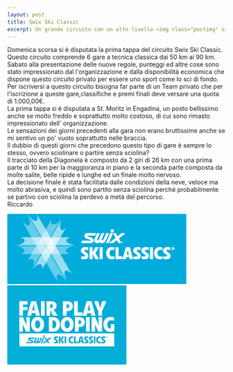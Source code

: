 ```yaml
---
layout: post
title: Swix Ski Classic
excerpt: Un grande circuito con un alto livello <img class="postimg" src="/images/swix.jpg">
---
```


Domenica scorsa si è disputata la prima tappa del circuito Swix Ski Classic.<br>
Questo circuito comprende 6 gare a tecnica classica dai 50 km ai 90 km.<br>
Sabato alla presentazione delle nuove regole, punteggi ed altre cose sono stato impressionato dal l'organizzazione e dalla disponibilità economica che dispone questo circuito privato per essere uno sport come lo sci di fondo. <br>
Per iscriversi a questo circuito bisogna far parte di un Team privato che per l'iscrizione a queste gare,classifiche e premi finali deve versare una quota di 1.000,00€.<br>
La prima tappa si è disputata a St. Moritz in Engadina, un posto bellissimo anche se molto freddo e soprattutto molto costoso, di cui sono rimasto impressionato dell' organizzazione.<br>
Le sensazioni dei giorni precedenti alla gara non erano bruttissime anche se mi sentivo un po' vuoto soprattutto nelle braccia.<br>
Il dubbio di questi giorni che precedono questo tipo di gare è sempre lo stesso, ovvero sciolinare o partire senza sciolina?<br>
Il tracciato della Diagonela è composto da 2 giri di 26 km con una prima parte di 10 km per la maggioranza in piano e la seconda parte composta da molte salite, belle ripide e lunghe ed un finale molto nervoso.<br>
La decisione finale è stata facilitata dalle condizioni della neve, veloce ma molto abrasiva, e quindi sono partito senza sciolina perché probabilmente se partivo con sciolina la perdevo a metà del percorso.<br>
Riccardo 




<a href="/images/swix.jpg"><img class="postimg" src="/images/swix.jpg"></a>
<a href="/images/nodoping.jpe"><img class="postimg" src="/images/nodoping.jpe"></a>

